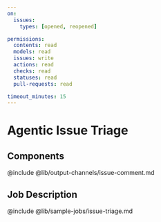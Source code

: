 ```yaml
---
on:
  issues:
    types: [opened, reopened]

permissions:
  contents: read
  models: read
  issues: write
  actions: read
  checks: read
  statuses: read
  pull-requests: read

timeout_minutes: 15
---
```


# Agentic Issue Triage

## Components

@include @lib/output-channels/issue-comment.md

## Job Description

@include @lib/sample-jobs/issue-triage.md
